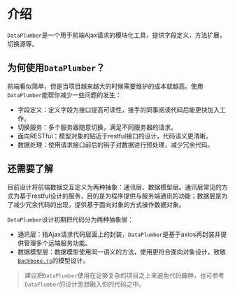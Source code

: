 # 介绍

`DataPlumber`是一个用于前端Ajax请求的模块化工具，提供字段定义，方法扩展，切换源等。

## 为何使用`DataPlumber`？

前端看似简单，但是当项目越来越大的时候需要维护的成本就越高。使用`DataPlumber`能帮你减少一些问题的发生：

- 字段定义：定义字段为接口提高可读性，接手的同事阅读代码后能更快加入工作。
- 切换服务：多个服务器随意切换，满足不同服务器的请求。
- 面向RESTful：模型对象的贴近于restful接口的设计，代码语义更清晰。
- 数据处理：使用请求接口前后的钩子对数据进行预处理，减少冗余代码。

## 还需要了解

目前设计将前端数据交互定义为两种抽象：通讯层、数据模型层。通讯层常见的方式为基于restful设计的服务，目的是为程序提供与服务端通讯的功能；数据层是为了减少冗余代码的出现，提供基于面向对象的方式操作数据对象。

`DataPlumber`设计初期把代码分为两种抽象层：

- 通讯层：指Ajax请求代码层面上的封装，`DataPlumber`是基于axios再封装并提供管理多个远端服务功能。
- 数据模型层：数据模型使用同一语义的方法，使用更符合面向对象设计，致敬[`Backbone.js`](http://backbonejs.org/)的模型设计。

> 建议把`DataPlumber`使用在足够复杂的项目之上来避免代码臃肿，也可参考`DataPlumber`的设计思想融入你的代码之中。